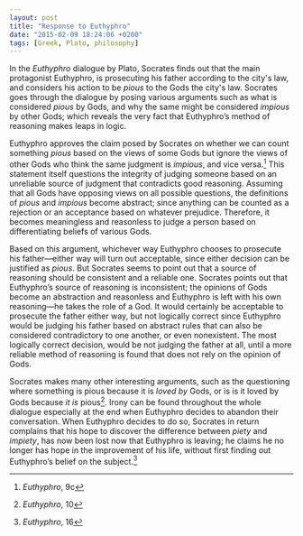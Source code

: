 ```yaml
---
layout: post
title: "Response to Euthyphro"
date: "2015-02-09 18:24:06 +0200"
tags: [Greek, Plato, philosophy]
---
```


In the _Euthyphro_ dialogue by Plato, Socrates finds out that the main protagonist Euthyphro, is prosecuting his father according to the city's law, and considers his action to be _pious_ to the Gods the city's law. Socrates goes through the dialogue by posing various arguments such as what is considered _pious_ by Gods, and why the same might be considered _impious_ by other Gods; which reveals the very fact that Euthyphro’s method of reasoning makes leaps in logic.

Euthyphro approves the claim posed by Socrates on whether we can count something _pious_ based on the views of some Gods but ignore the views of other Gods who think the same judgment is _impious_, and vice versa.[^1] This statement itself questions the integrity of judging someone based on an unreliable source of judgment that contradicts good reasoning. Assuming that all Gods have opposing views on all possible questions, the definitions of _pious_ and _impious_ become abstract; since anything can be counted as a rejection or an acceptance based on whatever prejudice. Therefore, it becomes meaningless and reasonless to judge a person based on differentiating beliefs of various Gods. 

Based on this argument, whichever way Euthyphro chooses to prosecute his father—either way will turn out acceptable, since either decision can be justified as *pious*. But Socrates seems to point out that a source of reasoning should be consistent and a reliable one. Socrates points out that Euthyphro’s source of reasoning is inconsistent; the opinions of Gods become an abstraction and reasonless and Euthyphro is left with his own reasoning—he takes the role of a God. It would certainly be acceptable to prosecute the father either way, but not logically correct since Euthyphro would be judging his father based on abstract rules that can also be considered contradictory to one another, or even nonexistent. The most logically correct decision, would be not judging the father at all, until a more reliable method of reasoning is found that does not rely on the opinion of Gods. 

Socrates makes many other interesting arguments, such as the questioning where something is pious because it is *loved by* Gods, or is is it loved by Gods because *it is* pious[^2]. Irony can be found throughout the whole dialogue especially at the end when Euthyphro decides to abandon their conversation. When Euthyphro decides to do so, Socrates in return complains that his hope to discover the difference between _piety_ and _impiety_, has now been lost now that Euthyphro is leaving; he claims he no longer has hope in the improvement of his life, without first finding out Euthyphro’s belief on the subject.[^3]

[^1]: _Euthyphro_, 9c
[^2]: _Euthyphro_, 10
[^3]: _Euthyphro_, 16
